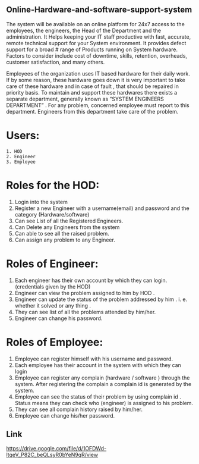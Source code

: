 
## Online-Hardware-and-software-support-system

 The system will be available on an online platform for 24x7 access to the employees, the engineers, the Head of the Department and the administration. It  Helps keeping your IT staff productive with fast, accurate, remote technical support for your System environment. It provides defect support for a broad # range of Products running on System hardware.
 Factors to consider include cost of downtime, skills, retention, overheads, customer satisfaction, and many others.
 
 
 Employees of the organization uses IT based hardware for their daily work. If by some reason, these hardware goes down it is very
important to take care of these hardware and in case of fault , that should be repaired in priority basis. To maintain and support these
hardwares there exists a separate department, generally known as “SYSTEM ENGINEERS DEPARTMENT” . For any problem, concerned
employee must report to this department. Engineers from this department take care of the problem.

# Users:
	1. HOD
	2. Engineer
	3. Employee

# Roles for the HOD:
  1. Login into the system 
  2. Register a new Engineer with a username(email) and password and the category (Hardware/software)
  3. Can see List of all the Registered Engineers.
  4. Can Delete any Engineers from the system
  5. Can able to see all the raised problem.
  6. Can assign any problem to any Engineer.

# Roles of Engineer:
1. Each engineer has their own account by which they can login.(credentials given by the HOD)
2. Engineer can view the problem assigned to him by HOD .
3. Engineer can update the status of the problem addressed by him . i. e. whether it solved or any thing .
4. They can see list of all the problems attended by him/her.
5. Engineer can change his password.

# Roles of Employee:

1. Employee can register himself with his username and password.
2. Each employee has their account in the system with which they can login
3. Employee can register any complain (hardware / software ) through the system. After registering the complain a complain id is generated by the system.
4. Employee can see the status of their problem by using complain id . Status means they can check who (engineer) is assigned to his problem.
5. They can see all complain history raised by him/her.
6. Employee can change his/her password.

## Link
https://drive.google.com/file/d/1OFDWd-ltqeV_P82C_beQLsyR0bYeN9qR/view
